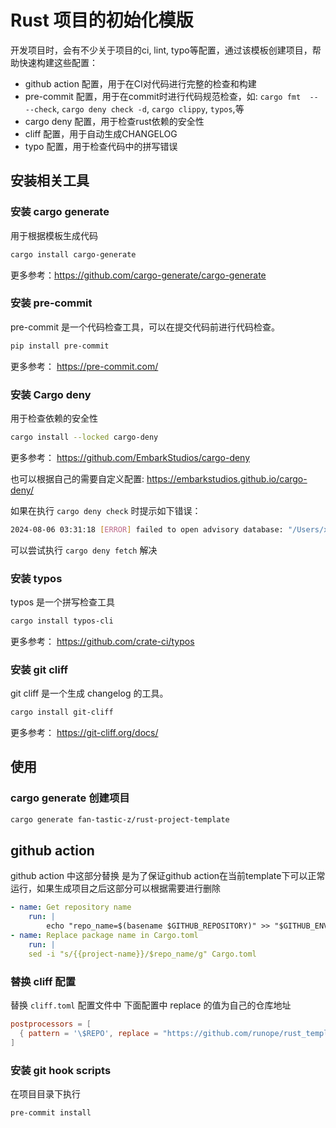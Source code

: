 # Rust 项目的初始化模版

开发项目时，会有不少关于项目的ci, lint, typo等配置，通过该模板创建项目，帮助快速构建这些配置：

- github action 配置，用于在CI对代码进行完整的检查和构建
- pre-commit 配置，用于在commit时进行代码规范检查，如: `cargo fmt  -- --check`, `cargo deny check -d`, `cargo clippy`, `typos`,等
- cargo deny 配置，用于检查rust依赖的安全性
- cliff 配置，用于自动生成CHANGELOG
- typo 配置，用于检查代码中的拼写错误

## 安装相关工具

### 安装 cargo generate

用于根据模板生成代码

```bash
cargo install cargo-generate
```

更多参考：<https://github.com/cargo-generate/cargo-generate>

### 安装 pre-commit

pre-commit 是一个代码检查工具，可以在提交代码前进行代码检查。

```bash
pip install pre-commit
```

更多参考： <https://pre-commit.com/>

### 安装 Cargo deny

用于检查依赖的安全性

```bash
cargo install --locked cargo-deny
```

更多参考： <https://github.com/EmbarkStudios/cargo-deny>

也可以根据自己的需要自定义配置: <https://embarkstudios.github.io/cargo-deny/>

如果在执行 `cargo deny check` 时提示如下错误：

```bash
2024-08-06 03:31:18 [ERROR] failed to open advisory database: "/Users/xxx/.cargo/advisory-dbs/github.com-2f857891b7f43c59" does not appear to be a git repository: Could not retrieve metadata of "/Users/xxx/.cargo/advisory-dbs/github.com-2f857891b7f43c59": No such file or directory (os error 2)
```

可以尝试执行 `cargo deny fetch` 解决

### 安装 typos

typos 是一个拼写检查工具

```bash
cargo install typos-cli
```

更多参考： <https://github.com/crate-ci/typos>

### 安装 git cliff

git cliff 是一个生成 changelog 的工具。

```bash
cargo install git-cliff
```

更多参考： <https://git-cliff.org/docs/>

## 使用

### cargo generate 创建项目

```bash
cargo generate fan-tastic-z/rust-project-template
```

## github action

github action 中这部分替换 是为了保证github action在当前template下可以正常运行，如果生成项目之后这部分可以根据需要进行删除

```YAML
- name: Get repository name
    run: |
        echo "repo_name=$(basename $GITHUB_REPOSITORY)" >> "$GITHUB_ENV"
- name: Replace package name in Cargo.toml
    run: |
    sed -i "s/{{project-name}}/$repo_name/g" Cargo.toml
```

### 替换 cliff 配置

替换 `cliff.toml` 配置文件中 下面配置中 replace 的值为自己的仓库地址

```toml
postprocessors = [
  { pattern = '\$REPO', replace = "https://github.com/runope/rust_template" }, # replace repository URL
]
```

### 安装 git hook scripts

在项目目录下执行

```bash
pre-commit install
```
